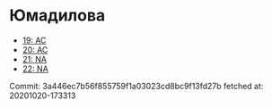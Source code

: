 # Юмадилова
- [19: AC](19.md)
- [20: AC](20.md)
- [21: NA](21.md)
- [22: NA](22.md)

Commit: 3a446ec7b56f855759f1a03023cd8bc9f13fd27b
 fetched at: 20201020-173313
